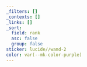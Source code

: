 ```yaml
---
_filters: []
_contexts: []
_links: []
_sort:
  field: rank
  asc: false
  group: false
sticker: lucide//wand-2
color: var(--mk-color-purple)
---
```

